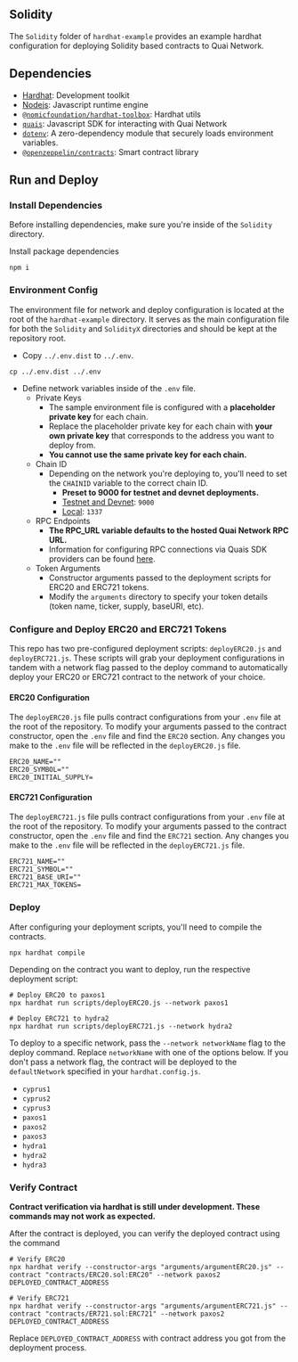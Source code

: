 ## Solidity

The `Solidity` folder of `hardhat-example` provides an example hardhat configuration for deploying Solidity based contracts to Quai Network.

## Dependencies

- [Hardhat](https://www.npmjs.com/package/hardhat): Development toolkit
- [Nodejs](https://nodejs.org/en/): Javascript runtime engine
- [`@nomicfoundation/hardhat-toolbox`](https://www.npmjs.com/package/@nomicfoundation/hardhat-toolbox): Hardhat utils
- [`quais`](https://www.npmjs.com/package/quais): Javascript SDK for interacting with Quai Network
- [`dotenv`](https://www.npmjs.com/package/dotenv): A zero-dependency module that securely loads environment variables.
- [`@openzeppelin/contracts`](https://www.npmjs.com/package/@openzeppelin/contracts): Smart contract library

## Run and Deploy

### Install Dependencies

Before installing dependencies, make sure you're inside of the `Solidity` directory.

Install package dependencies

```shell
npm i
```

### Environment Config

The environment file for network and deploy configuration is located at the root of the `hardhat-example` directory. It serves as the main configuration file for both the `Solidity` and `SolidityX` directories and should be kept at the repository root.

- Copy `../.env.dist` to `../.env`.

```shell
cp ../.env.dist ../.env
```

- Define network variables inside of the `.env` file.
  - Private Keys
    - The sample environment file is configured with a **placeholder private key** for each chain.
    - Replace the placeholder private key for each chain with **your own private key** that corresponds to the address you want to deploy from.
    - **You cannot use the same private key for each chain.**
  - Chain ID
    - Depending on the network you're deploying to, you'll need to set the `CHAINID` variable to the correct chain ID.
      - **Preset to 9000 for testnet and devnet deployments.**
      - <u>Testnet and Devnet</u>: `9000`
      - <u>Local</u>: `1337`
  - RPC Endpoints
    - **The RPC_URL variable defaults to the hosted Quai Network RPC URL.**
    - Information for configuring RPC connections via Quais SDK providers can be found [here](https://docs.qu.ai/sdk/static/provider#remote-node-provider).
  - Token Arguments
    - Constructor arguments passed to the deployment scripts for ERC20 and ERC721 tokens.
    - Modify the `arguments` directory to specify your token details (token name, ticker, supply, baseURI, etc).

### Configure and Deploy ERC20 and ERC721 Tokens

This repo has two pre-configured deployment scripts: `deployERC20.js` and `deployERC721.js`. These scripts will grab your deployment configurations in tandem with a network flag passed to the deploy command to automatically deploy your ERC20 or ERC721 contract to the network of your choice.

#### ERC20 Configuration

The `deployERC20.js` file pulls contract configurations from your `.env` file at the root of the repository. To modify your arguments passed to the contract constructor, open the `.env` file and find the `ERC20` section. Any changes you make to the `.env` file will be reflected in the `deployERC20.js` file.

```env
ERC20_NAME=""
ERC20_SYMBOL=""
ERC20_INITIAL_SUPPLY=
```

#### ERC721 Configuration

The `deployERC721.js` file pulls contract configurations from your `.env` file at the root of the repository. To modify your arguments passed to the contract constructor, open the `.env` file and find the `ERC721` section. Any changes you make to the `.env` file will be reflected in the `deployERC721.js` file.

```env
ERC721_NAME=""
ERC721_SYMBOL=""
ERC721_BASE_URI=""
ERC721_MAX_TOKENS=
```

### Deploy

After configuring your deployment scripts, you'll need to compile the contracts.

```shell
npx hardhat compile
```

Depending on the contract you want to deploy, run the respective deployment script:

```shell
# Deploy ERC20 to paxos1
npx hardhat run scripts/deployERC20.js --network paxos1

# Deploy ERC721 to hydra2
npx hardhat run scripts/deployERC721.js --network hydra2
```

To deploy to a specific network, pass the `--network networkName` flag to the deploy command. Replace `networkName` with one of the options below. If you don't pass a network flag, the contract will be deployed to the `defaultNetwork` specified in your `hardhat.config.js`.

- `cyprus1`
- `cyprus2`
- `cyprus3`
- `paxos1`
- `paxos2`
- `paxos3`
- `hydra1`
- `hydra2`
- `hydra3`

### Verify Contract

**Contract verification via hardhat is still under development. These commands may not work as expected.**

After the contract is deployed, you can verify the deployed contract using the command

```shell
# Verify ERC20
npx hardhat verify --constructor-args "arguments/argumentERC20.js" --contract "contracts/ERC20.sol:ERC20" --network paxos2 DEPLOYED_CONTRACT_ADDRESS

# Verify ERC721
npx hardhat verify --constructor-args "arguments/argumentERC721.js" --contract "contracts/ER721.sol:ERC721" --network paxos2 DEPLOYED_CONTRACT_ADDRESS
```

Replace `DEPLOYED_CONTRACT_ADDRESS` with contract address you got from the deployment process.
